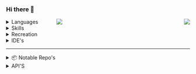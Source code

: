 ### Hi there 👋

<img align='right' src='https://github-readme-stats.vercel.app/api/top-langs/?username=MagnusMarx'>

<img align='right' width='350px' src='https://github-readme-stats-git-masterrstaa-rickstaa.vercel.app/api?username=MagnusMarx&theme=react'>

<div align='left'>
<details>
<summary>Languages</summary>

<img src="https://img.shields.io/badge/jQuery-0769AD?style=for-the-badge&logo=jquery&logoColor=white">

<img src="https://img.shields.io/badge/Node.js-339933?style=for-the-badge&logo=nodedotjs&logoColor=white">

<img src="https://img.shields.io/badge/CSS3-1572B6?style=for-the-badge&logo=css3&logoColor=white">

<img src="https://img.shields.io/badge/HTML5-E34F26?style=for-the-badge&logo=html5&logoColor=white">

<img src="https://img.shields.io/badge/JavaScript-323330?style=for-the-badge&logo=javascript&logoColor=F7DF1E">

<img src="https://img.shields.io/badge/json-5E5C5C?style=for-the-badge&logo=json&logoColor=white">

<img src="https://img.shields.io/badge/PHP-777BB4?style=for-the-badge&logo=php&logoColor=white">

<img src="https://img.shields.io/badge/WebAssembly-654FF0?style=for-the-badge&logo=WebAssembly&logoColor=white">
</details>

<details>
<summary>Skills</summary>

<img src="https://img.shields.io/badge/.NET-512BD4?style=for-the-badge&logo=dotnet&logoColor=white">

<img src="https://img.shields.io/badge/Apache-D22128?style=for-the-badge&logo=Apache&logoColor=white">

<img src="https://img.shields.io/badge/Bootstrap-563D7C?style=for-the-badge&logo=bootstrap&logoColor=white">

<img src="https://img.shields.io/badge/GitHub%20Pages-222222?style=for-the-badge&logo=GitHub%20Pages&logoColor=white">

<img src="https://img.shields.io/badge/gradle-02303A?style=for-the-badge&logo=gradle&logoColor=white">

<img src="https://img.shields.io/badge/npm-CB3837?style=for-the-badge&logo=npm&logoColor=white">

<img src="https://img.shields.io/badge/GIT-E44C30?style=for-the-badge&logo=git&logoColor=white">

<img src="https://img.shields.io/badge/VirtualBox-21416b?style=for-the-badge&logo=VirtualBox&logoColor=white">

<img src="https://img.shields.io/badge/VMware-231f20?style=for-the-badge&logo=VMware&logoColor=white">
</details>

<details>
<summary>Recreation</summary>

<img src="https://img.shields.io/badge/Battle.net-000?style=for-the-badge&logo=battle.net&logoColor=148EFF">

<img src="https://img.shields.io/badge/Counter_Strike-000000?style=for-the-badge&logo=counter-strike&logoColor=white">

<img src="https://img.shields.io/badge/Epic%20Games-313131?style=for-the-badge&logo=Epic%20Games&logoColor=white">

<img src="https://img.shields.io/badge/Nintendo_3DS-D12228?style=for-the-badge&logo=nintendo-3ds&logoColor=white">

<img src="https://img.shields.io/badge/Nintendo_Switch-E60012?style=for-the-badge&logo=nintendo-switch&logoColor=white">

<img src="https://img.shields.io/badge/Republic%20of%20Gamers-FF0029?style=for-the-badge&logo=Republic%20of%20Gamers&logoColor=white">

<img src="https://img.shields.io/badge/Riot_Games-D32936?style=for-the-badge&logo=riot-games&logoColor=white">

<img src="https://img.shields.io/badge/Steam-000000?style=for-the-badge&logo=steam&logoColor=white">

<img src="https://img.shields.io/badge/Valorant-fa4454?style=for-the-badge&logo=valorant&logoColor=white">

<img src="https://img.shields.io/badge/Xbox-107C10?style=for-the-badge&logo=xbox&logoColor=white">

<img src="https://img.shields.io/badge/Discord-5865F2?style=for-the-badge&logo=discord&logoColor=white">

<img src="https://img.shields.io/badge/Spotify-1ED760?&style=for-the-badge&logo=spotify&logoColor=white">
</details>

<details>
<summary>IDE's</summary>

<img src="https://img.shields.io/badge/Android_Studio-3DDC84?style=for-the-badge&logo=android-studio&logoColor=white">

<img src="https://img.shields.io/badge/VSCode-0078D4?style=for-the-badge&logo=visual%20studio%20code&logoColor=white">

<img src="https://img.shields.io/badge/Visual_Studio-5C2D91?style=for-the-badge&logo=visual%20studio&logoColor=white">
</details>
</div>
<hr>
<details>
  <summary>📦 Notable Repo's</summary>
  
  

| Icon | Name | Summary |
| ---- | ---- | --------------- |
| <img height='32' width='32' src='https://raw.githubusercontent.com/MagnusMarx/2048/master/assets/img/ico.png'> | [2048](https://github.com/MagnusMarx/2048) | My run at re-making 2048 and games based off of 2048. |
| <img height='32' width='32' src='https://raw.githubusercontent.com/MagnusMarx/Shronkerton/main/Icon.png'> | [Shronkerton](https://github.com/MagnusMarx/Shronkerton) | A Shrek themed Android app. |
| <img height='32' width='32' src='https://github.com/MagnusMarx/Prometheus/blob/master/assets/img/ios/icon-72x72.png'> | [Prometheus](https://github.com/MagnusMarx/Prometheus) | A GBC/GB emulator I remade to be more efficient. |
| <img height='32' width='32' src='https://raw.githubusercontent.com/MagnusMarx/Rocket-Custa/master/assets/img/icon-48.png'> | [Rocket Custa](https://github.com/MagnusMarx/Rocket-Custa) | A broken JS based game I re-made and fixed. |
| <img height='32' width='32' src='https://raw.githubusercontent.com/MagnusMarx/Acid-Box/master/assets/img/AcidBox-32x32.png'> | [Acid-Box](https://github.com/MagnusMarx/Acid-Box) | Web-GL project I remade to look like an Acid trip. |
| <img height='32' width='32' src='https://adamtrex.azurewebsites.net/Assets/Images/Icons/Quake2-32x32.png'> | [Quake-2-PlayN-MagnusPort](https://github.com/MagnusMarx/Quake2-PlayN-MagnusPort) | A broken Quake 2 emulator I remade by hand. |
| <img height='32' width='32' src='https://raw.githubusercontent.com/MagnusMarx/VLC-Media-Web-Player/gh-pages/assets/img/VLC.svg'> | [VLC Media Web Player](https://github.com/MagnusMarx/VLC-Media-Web-Player) | I made a VLC Media Player themed video and picture player. |
| <img height='32' width='32' src='https://raw.githubusercontent.com/MagnusMarx/WadCMD/master/Assets/Img/logo.png'> | [WadCMD](https://github.com/MagnusMarx/WadCMD) | My recreation of WadCMD to make it easier to use. |
<!-- | Content Cell | Content Cell | -->
  
</details>

<details>
  <summary>API'S</summary>
    
  

| Icon | Name | Summary | Published On |
| ---- | ---- | ------- | ------------ |
| <img height='32' width='32' src='https://raw.githubusercontent.com/MagnusMarx/NaCL/gh-pages/assets/img/Icon-32x32.png'> | [NaCL Checker](https://github.com/MagnusMarx/NaCL) | A JS based API that detects if Chrome's Native Client plugin is enabled. | <img src='https://img.shields.io/badge/GitHub-100000?style=for-the-badge&logo=github&logoColor=white'><img src='https://img.shields.io/badge/GitHub%20Pages-222222?style=for-the-badge&logo=GitHub%20Pages&logoColor=white'><img src='https://img.shields.io/badge/npm-CB3837?style=for-the-badge&logo=npm&logoColor=white'><img src='https://img.shields.io/badge/jsDelivr-E84D3D?style=for-the-badge&logo=jsDelivr&logoColor=white'> |
| N/A | [Dynamic Menu](https://github.com/MagnusMarx/Dynamic-Menu) | A Upscale your website menu's with this purely JS API! | <img src='https://img.shields.io/badge/GitHub-100000?style=for-the-badge&logo=github&logoColor=white'><img src='https://img.shields.io/badge/npm-CB3837?style=for-the-badge&logo=npm&logoColor=white'> |
| <img height='32' width='32' src='https://raw.githubusercontent.com/MagnusMarx/PHP-Chat-Room/main/favicon.ico'> | [PHP Chat Room](https://github.com/MagnusMarx/PHP-Chat-Room) | A .php chat room I made in about five minutes during my 10th grade English class. | <img src='https://img.shields.io/badge/GitHub-100000?style=for-the-badge&logo=github&logoColor=white'> |
</details>




<!--
<img src="https://img.shields.io/badge/Windows-0078D6?style=for-the-badge&logo=windows&logoColor=white">

<img src="https://img.shields.io/badge/LinkedIn-0077B5?style=for-the-badge&logo=linkedin&logoColor=white">

<img src="https://metrics.lecoq.io/MagnusMarx?template=classic&isocalendar=1&lines=1&habits=1&achievements=1&notable=1&activity=1&gists=1&projects=1&base=header%2C%20activity%2C%20community%2C%20repositories%2C%20metadata&base.indepth=false&base.hireable=false&base.skip=false&isocalendar=false&isocalendar.duration=full-year&lines=false&lines.sections=base&lines.repositories.limit=4&lines.history.limit=1&habits=false&habits.from=200&habits.days=14&habits.facts=true&habits.charts=false&habits.charts.type=classic&habits.trim=false&habits.languages.limit=8&habits.languages.threshold=0%25&achievements=false&achievements.threshold=C&achievements.secrets=true&achievements.display=detailed&achievements.limit=0&notable=false&notable.from=organization&notable.repositories=false&notable.indepth=false&notable.types=commit&notable.self=false&activity=false&activity.limit=5&activity.load=300&activity.days=14&activity.visibility=all&activity.timestamps=false&activity.filter=all&gists=false&projects=false&projects.limit=4&projects.descriptions=false&config.timezone=America%2FNew_York">
-->
<!--
PacMan
Google PacMan
Space Invaders
Tetris
Jelly Tetris
Dino
3D
Funky Karts
Mario
MC
Sans
Spelunky
FIX TBOI
Vending Machine
Matrix
DVD
-->
